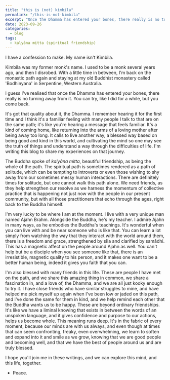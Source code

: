 ```yaml
---
title: "this is (not) kimbila"
permalink: "/this-is-not-kimbila"
excerpt: "Once the Dhamma has entered your bones, there really is no turning away."
date: 2023-09-26
categories:
  - blog 
tags: 
  - kalyāna mitta (spiritual friendship)
--- 
```


I have a confession to make. My name isn't Kimbila.

Kimbila was my former monk's name. I used to be a monk several years ago, and then I disrobed. With a little time in between, I'm back on the monastic path again and staying at my old Buddhist monastery called 'Bodhinyana' in Serpentine, Western Australia. 

I guess I've realised that once the Dhamma has entered your bones, there really is no turning away from it. You can try, like I did for a while, but you come back. 

It's got that quality about it, the Dhamma. I remember hearing it for the first time and I think it's a familiar feeling with many people I talk to that are on the same path; it's like you're hearing a message that feels familiar. It's a kind of coming home, like returning into the arms of a loving mother after being away too long. It calls to live another way, a blessed way based on being good and kind in this world, and cultivating the mind so one may see the truth of things and understand a way through the difficulties of life. I'm writing this blog to share my experiences on that journey. 

The Buddha spoke of *kalyāna mitta*, beautiful friendship, as being the whole of the path. The spiritual path is sometimes rendered as a path of solitude, which can be tempting to introverts or even those wishing to shy away from our sometimes messy human interactions. There are definitely times for solitude, but one cannot walk this path alone. We need friends, as they help strengthen our resolve as we harness the momentum of collective practice that is happening not just now with the people in our present community, but with all those practitioners that echo through the ages, right back to the Buddha himself. 

I'm very lucky to be where I am at the moment. I live with a very unique man named Ajahn Brahm. Alongside the Buddha, he's my teacher. I admire Ajahn in many ways, as he embodies the Buddha's teachings. It's wonderful when you can live with and be near someone who is like that. You can learn a lot simply from watching the way that they interact with the world around them, there is a freedom and grace, strengthened by sīla and clarified by samādhi. This has a magnetic affect on the people around Ajahn as well. You can't help but be a disciple when you see someone like that, there is an irresistible, magnetic quality to his person, and it makes one want to be a better human being, indeed it gives you faith that you can.

I'm also blessed with many friends in this life. These are people I have met on the path, and we share this amazing thing in common, we share a fascination in, and a love of, the Dhamma, and we are all just kooky enough to try it. I have close friends who have similar struggles to mine, and have helped me pick myself up again when I've been low or jaded on this path, and I've done the same for them in kind, and we help remind each other that the Buddha wants us to be happy. These are beyond ordinary friendships. It's like we have a liminal knowing that exists in between the words of an unspoken language, and it gives confidence and purpose to our actions, helps us become whole. This meaning runs deep. It's in the fabric of every moment, because our minds are with us always, and even though at times that can seem confronting, freaky, even overwhelming, we learn to soften and expand into it and smile as we grow, knowing that we are good people and becoming well, and that we have the best of people around us and are truly blessed. 

I hope you'll join me in these writings, and we can explore this mind, and this life, together. 

- Peace.

